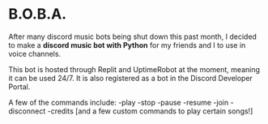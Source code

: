 # B.O.B.A.
After many discord music bots being shut down this past month, I decided to make a **discord music bot with Python** for my friends and I to use in voice channels.

This bot is hosted through Replit and UptimeRobot at the moment, meaning it can be used 24/7. It is also registered as a bot in the Discord Developer Portal.

A few of the commands include:
-play
-stop
-pause
-resume
-join
-disconnect
-credits [and a few custom commands to play certain songs!]
